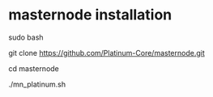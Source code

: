 # masternode installation

sudo bash

git clone https://github.com/Platinum-Core/masternode.git

cd masternode

./mn_platinum.sh
